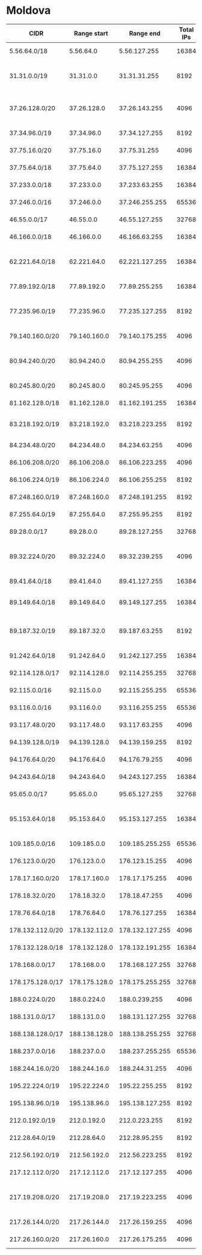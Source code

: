 # Moldova

CIDR               | Range start     | Range end       | Total IPs  | Assign date | Owner
------------------ | --------------- | --------------- | ---------- | ----------- | -----
5.56.64.0/18       | 5.56.64.0       | 5.56.127.255    | 16384      | 2012-05-30  | Moldtelecom SA
31.31.0.0/19       | 31.31.0.0       | 31.31.31.255    | 8192       | 2011-03-16  | Societatea mixta pe actiuni de tip inchis "Interdnestrcom"
37.26.128.0/20     | 37.26.128.0     | 37.26.143.255   | 4096       | 2011-12-27  | Societatea mixta pe actiuni de tip inchis "Interdnestrcom"
37.34.96.0/19      | 37.34.96.0      | 37.34.127.255   | 8192       | 2012-01-04  | MOLDCELL S.A.
37.75.16.0/20      | 37.75.16.0      | 37.75.31.255    | 4096       | 2012-01-30  | Moldtelecom SA
37.75.64.0/18      | 37.75.64.0      | 37.75.127.255   | 16384      | 2012-01-30  | Moldtelecom SA
37.233.0.0/18      | 37.233.0.0      | 37.233.63.255   | 16384      | 2012-04-13  | StarNet Solutii SRL
37.246.0.0/16      | 37.246.0.0      | 37.246.255.255  | 65536      | 2012-04-17  | S.H.A. Trans S.R.L.
46.55.0.0/17       | 46.55.0.0       | 46.55.127.255   | 32768      | 2010-09-27  | Moldtelecom SA
46.166.0.0/18      | 46.166.0.0      | 46.166.63.255   | 16384      | 2010-12-14  | ORANGE MOLDOVA S.A.
62.221.64.0/18     | 62.221.64.0     | 62.221.127.255  | 16384      | 2008-01-25  | Societatea mixta pe actiuni de tip inchis "Interdnestrcom"
77.89.192.0/18     | 77.89.192.0     | 77.89.255.255   | 16384      | 2007-04-13  | ORANGE MOLDOVA S.A.
77.235.96.0/19     | 77.235.96.0     | 77.235.127.255  | 8192       | 2007-01-18  | Societatea mixta pe actiuni de tip inchis "Interdnestrcom"
79.140.160.0/20    | 79.140.160.0    | 79.140.175.255  | 4096       | 2007-10-09  | DANIS SRL
80.94.240.0/20     | 80.94.240.0     | 80.94.255.255   | 4096       | 2005-08-08  | Societatea mixta pe actiuni de tip inchis "Interdnestrcom"
80.245.80.0/20     | 80.245.80.0     | 80.245.95.255   | 4096       | 2009-02-16  | DANIS SRL
81.162.128.0/18    | 81.162.128.0    | 81.162.191.255  | 16384      | 2011-12-06  | 
83.218.192.0/19    | 83.218.192.0    | 83.218.223.255  | 8192       | 2004-03-18  | Sun Communications S.R.L.
84.234.48.0/20     | 84.234.48.0     | 84.234.63.255   | 4096       | 2009-07-02  | 
86.106.208.0/20    | 86.106.208.0    | 86.106.223.255  | 4096       | 2005-04-18  | Moldtelecom SA
86.106.224.0/19    | 86.106.224.0    | 86.106.255.255  | 8192       | 2005-04-18  | Moldtelecom SA
87.248.160.0/19    | 87.248.160.0    | 87.248.191.255  | 8192       | 2005-08-18  | StarNet Solutii SRL
87.255.64.0/19     | 87.255.64.0     | 87.255.95.255   | 8192       | 2005-11-08  | Arax-Impex s.r.l.
89.28.0.0/17       | 89.28.0.0       | 89.28.127.255   | 32768      | 2006-06-29  | StarNet Solutii SRL
89.32.224.0/20     | 89.32.224.0     | 89.32.239.255   | 4096       | 2005-11-29  | Information Technology and Cyber Security Service P.I.
89.41.64.0/18      | 89.41.64.0      | 89.41.127.255   | 16384      | 2005-11-29  | Moldtelecom SA
89.149.64.0/18     | 89.149.64.0     | 89.149.127.255  | 16384      | 2006-02-22  | Sun Communications S.R.L.
89.187.32.0/19     | 89.187.32.0     | 89.187.63.255   | 8192       | 2006-04-26  | Scientific-Production Center "Monitoring"
91.242.64.0/18     | 91.242.64.0     | 91.242.127.255  | 16384      | 2012-07-31  | SC ITNS.NET SRL
92.114.128.0/17    | 92.114.128.0    | 92.114.255.255  | 32768      | 2007-10-15  | Moldtelecom SA
92.115.0.0/16      | 92.115.0.0      | 92.115.255.255  | 65536      | 2007-10-15  | Moldtelecom SA
93.116.0.0/16      | 93.116.0.0      | 93.116.255.255  | 65536      | 2007-12-21  | Moldtelecom SA
93.117.48.0/20     | 93.117.48.0     | 93.117.63.255   | 4096       | 2007-12-21  | Moldtelecom SA
94.139.128.0/19    | 94.139.128.0    | 94.139.159.255  | 8192       | 2008-11-26  | MOLDCELL S.A.
94.176.64.0/20     | 94.176.64.0     | 94.176.79.255   | 4096       | 2008-08-14  | Moldtelecom SA
94.243.64.0/18     | 94.243.64.0     | 94.243.127.255  | 16384      | 2008-10-22  | ORANGE MOLDOVA S.A.
95.65.0.0/17       | 95.65.0.0       | 95.65.127.255   | 32768      | 2008-10-28  | StarNet Solutii SRL
95.153.64.0/18     | 95.153.64.0     | 95.153.127.255  | 16384      | 2009-02-20  | Societatea mixta pe actiuni de tip inchis "Interdnestrcom"
109.185.0.0/16     | 109.185.0.0     | 109.185.255.255 | 65536      | 2009-10-05  | Moldtelecom SA
176.123.0.0/20     | 176.123.0.0     | 176.123.15.255  | 4096       | 2012-07-26  | 
178.17.160.0/20    | 178.17.160.0    | 178.17.175.255  | 4096       | 2010-03-23  | I.C.S. Trabia-Network S.R.L.
178.18.32.0/20     | 178.18.32.0     | 178.18.47.255   | 4096       | 2010-04-09  | StarNet Solutii SRL
178.76.64.0/18     | 178.76.64.0     | 178.76.127.255  | 16384      | 2010-03-31  | MOLDCELL S.A.
178.132.112.0/20   | 178.132.112.0   | 178.132.127.255 | 4096       | 2011-09-30  | Moldtelecom SA
178.132.128.0/18   | 178.132.128.0   | 178.132.191.255 | 16384      | 2011-09-30  | Moldtelecom SA
178.168.0.0/17     | 178.168.0.0     | 178.168.127.255 | 32768      | 2010-03-18  | StarNet Solutii SRL
178.175.128.0/17   | 178.175.128.0   | 178.175.255.255 | 32768      | 2010-05-04  | I.C.S. Trabia-Network S.R.L.
188.0.224.0/20     | 188.0.224.0     | 188.0.239.255   | 4096       | 2011-05-27  | Sicres SRL
188.131.0.0/17     | 188.131.0.0     | 188.131.127.255 | 32768      | 2009-04-06  | ORANGE MOLDOVA S.A.
188.138.128.0/17   | 188.138.128.0   | 188.138.255.255 | 32768      | 2011-01-07  | StarNet Solutii SRL
188.237.0.0/16     | 188.237.0.0     | 188.237.255.255 | 65536      | 2011-01-03  | Moldtelecom SA
188.244.16.0/20    | 188.244.16.0    | 188.244.31.255  | 4096       | 2009-07-15  | StarNet Solutii SRL
195.22.224.0/19    | 195.22.224.0    | 195.22.255.255  | 8192       | 1997-11-23  | ORANGE MOLDOVA S.A.
195.138.96.0/19    | 195.138.96.0    | 195.138.127.255 | 8192       | 1997-09-05  | Riscom S.A.
212.0.192.0/19     | 212.0.192.0     | 212.0.223.255   | 8192       | 1998-08-04  | Moldtelecom SA
212.28.64.0/19     | 212.28.64.0     | 212.28.95.255   | 8192       | 2009-12-09  | Arax-Impex s.r.l.
212.56.192.0/19    | 212.56.192.0    | 212.56.223.255  | 8192       | 1998-08-10  | ORANGE MOLDOVA S.A.
217.12.112.0/20    | 217.12.112.0    | 217.12.127.255  | 4096       | 2002-11-25  | ORANGE MOLDOVA S.A.
217.19.208.0/20    | 217.19.208.0    | 217.19.223.255  | 4096       | 2003-01-24  | Societatea mixta pe actiuni de tip inchis "Interdnestrcom"
217.26.144.0/20    | 217.26.144.0    | 217.26.159.255  | 4096       | 2003-04-22  | State enterprise MoldData
217.26.160.0/20    | 217.26.160.0    | 217.26.175.255  | 4096       | 2000-10-16  | Arax-Impex s.r.l.

